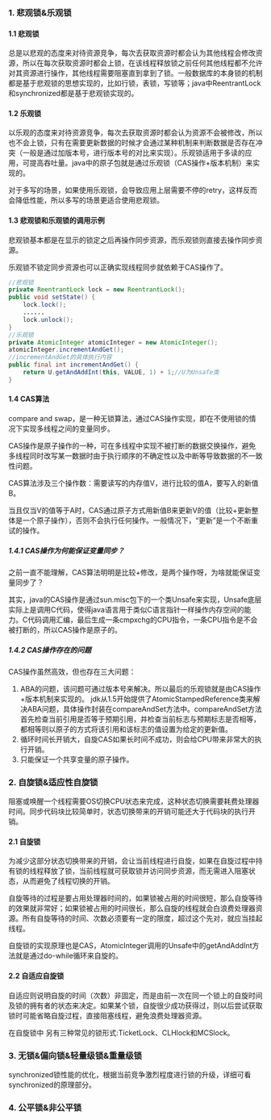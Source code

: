 ### 1. 悲观锁&乐观锁

#### 1.1 悲观锁

总是以悲观的态度来对待资源竞争，每次去获取资源时都会认为其他线程会修改资源，所以在每次获取资源时都会上锁，在该线程释放锁之前任何其他线程都不允许对其资源进行操作，其他线程需要阻塞直到拿到了锁。一般数据库的本身锁的机制都是基于悲观锁的思想实现的，比如行锁，表锁，写锁等；java中ReentrantLock和synchronized都是基于悲观锁实现的。

#### 1.2 乐观锁

以乐观的态度来对待资源竞争，每次去获取资源时都会认为资源不会被修改，所以也不会上锁，只有在需要更新数据的时候才会通过某种机制来判断数据是否存在冲突（一般是通过加版本号，进行版本号的对比来实现）。乐观锁适用于多读的应用，可提高吞吐量。java中的原子包就是通过乐观锁（CAS操作+版本机制）来实现的。

对于多写的场景，如果使用乐观锁，会导致应用上层需要不停的retry，这样反而会降低性能，所以多写的场景更适合使用悲观锁。

#### 1.3 悲观锁和乐观锁的调用示例

悲观锁基本都是在显示的锁定之后再操作同步资源，而乐观锁则直接去操作同步资源。

乐观锁不锁定同步资源也可以正确实现线程同步就依赖于CAS操作了。

```java
//悲观锁
private ReentrantLock lock = new ReentrantLock();
public void setState() {
    lock.lock();
    ......
    lock.unlock();
}
//乐观锁
private AtomicInteger atomicInteger = new AtomicInteger();
atomicInteger.incrementAndGet();
//incrementAndGet的具体执行内容
public final int incrementAndGet() {
    return U.getAndAddInt(this, VALUE, 1) + 1;//U为Unsafe类
}
```

#### 1.4 CAS算法

compare and swap，是一种无锁算法，通过CAS操作实现，即在不使用锁的情况下实现多线程之间的变量同步。

CAS操作是原子操作的一种，可在多线程中实现不被打断的数据交换操作，避免多线程同时改写某一数据时由于执行顺序的不确定性以及中断等导致数据的不一致性问题。

CAS算法涉及三个操作数：需要读写的内存值V，进行比较的值A，要写入的新值B。

当且仅当V的值等于A时，CAS通过原子方式用新值B来更新V的值（比较+更新整体是一个原子操作），否则不会执行任何操作。一般情况下，“更新”是一个不断重试的操作。

##### 1.4.1 CAS操作为何能保证变量同步？

之前一直不能理解，CAS算法明明是比较+修改，是两个操作呀，为啥就能保证变量同步了？

其实，java的CAS操作是通过sun.misc包下的一个类Unsafe来实现，Unsafe底层实际上是调用C代码，使得java语言用于类似C语言指针一样操作内存空间的能力。C代码调用汇编，最后生成一条cmpxchg的CPU指令，一条CPU指令是不会被打断的，所以CAS操作是原子的。

##### 1.4.2 CAS操作存在的问题

CAS操作虽然高效，但也存在三大问题：

1. ABA的问题，该问题可通过版本号来解决。所以最后的乐观锁就是由CAS操作+版本机制来实现的。 jdk从1.5开始提供了AtomicStampedReference类来解决ABA问题，具体操作封装在compareAndSet方法中。compareAndSet方法首先检查当前引用是否等于预期引用，并检查当前标志与预期标志是否相等，都相等则以原子的方式将该引用和该标志的值设置为给定的更新值。
2. 循环时间长开销大，自旋CAS如果长时间不成功，则会给CPU带来非常大的执行开销。
3. 只能保证一个共享变量的原子操作。



### 2. 自旋锁&适应性自旋锁

阻塞或唤醒一个线程需要OS切换CPU状态来完成，这种状态切换需要耗费处理器时间。同步代码块比较简单时，状态切换带来的开销可能还大于代码块的执行开销。

#### 2.1 自旋锁

为减少这部分状态切换带来的开销，会让当前线程进行自旋，如果在自旋过程中持有锁的线程释放了锁，当前线程就可获取锁并访问同步资源，而无需进入阻塞状态，从而避免了线程切换的开销。

自旋等待的过程是要占用处理器时间的，如果锁被占用的时间很短，那么自旋等待的效果就非常好；如果锁被占用的时间很长，那么自旋的线程就会白浪费处理器资源。所有自旋等待的时间、次数必须要有一定的限度，超过这个先对，就应当挂起线程。

自旋锁的实现原理也是CAS，AtomicInteger调用的Unsafe中的getAndAddInt方法就是通过do-while循环来自旋的。

#### 2.2 自适应自旋锁

自适应则说明自旋的时间（次数）非固定，而是由前一次在同一个锁上的自旋时间及锁的拥有者的状态来决定。如果某个锁，自旋很少成功获得过，则以后尝试获取锁时可能省略自旋过程，直接阻塞线程，避免浪费处理器资源。

在自旋锁中 另有三种常见的锁形式:TicketLock、CLHlock和MCSlock。



### 3. 无锁&偏向锁&轻量级锁&重量级锁

synchronized锁性能的优化，根据当前竞争激烈程度进行锁的升级，详细可看synchronized的原理部分。



### 4. 公平锁&非公平锁

